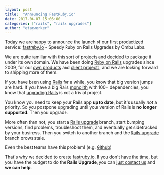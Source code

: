 ```yaml
---
layout: post
title:  "Announcing FastRuby.io"
date: 2017-06-07 15:06:00
categories: ["rails", "rails upgrades"]
author: "etagwerker"
---
```


Today we are happy to announce the launch of our first productized service: [fastruby.io](https://fastruby.io) - Speedy Ruby on Rails Upgrades by Ombu Labs.

We are quite familiar with this sort of projects and decided to package it under its own domain. We have been doing [Ruby on Rails](http://rubyonrails.org) upgrades since 2009, for our [own products](https://www.ombulabs.com/#products) and [client projects](https://www.ombulabs.com/#clients), and we are looking forward to shipping more of them.

<!--more-->

If you have been using [Rails](http://rubyonrails.org) for a while, you know that big version jumps are hard. If you have a big Rails [monolith](https://martinfowler.com/bliki/MonolithFirst.html) with 100+ dependencies, you know that [upgrading Rails](https://fastruby.io) is not a trivial project.

You know you need to keep your Rails app **up to date**, but it's usually *not* a priority. So you postpone upgrading until your version of Rails is **no longer supported**. Then you upgrade.

More often than not, you start a [Rails upgrade](https://fastruby.io) branch, start bumping versions, find problems, troubleshoot them, and eventually get sidetracked by your business. Then you switch to another branch and the [Rails upgrade](https://fastruby.io) branch grows stale.

Even the best teams have this problem! (e.g. [Github](http://shayfrendt.com/posts/upgrading-github-to-rails-3-with-zero-downtime/))

That's why we decided to create [fastruby.io](https://fastruby.io). If you don't have the time, but you have the budget to do the **Rails Upgrade**, you can [just contact us](http://fastruby.io/#contact-us) and **we can help**.
